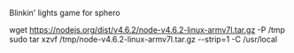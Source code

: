 Blinkin' lights game for sphero

wget https://nodejs.org/dist/v4.6.2/node-v4.6.2-linux-armv7l.tar.gz -P /tmp
sudo tar xzvf /tmp/node-v4.6.2-linux-armv7l.tar.gz --strip=1 -C /usr/local

